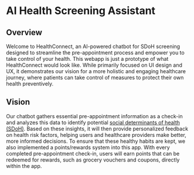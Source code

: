 # AI Health Screening Assistant
## Overview
Welcome to HealthConnect, an AI-powered chatbot for SDoH screening designed to streamline the pre-appointment process and empower you to take control of your health.
This webapp is just a prototype of what HealthConnect would look like. While primarily focused on UI design and UX, it demonstrates our vision for a more holistic and engaging healthcare journey, where patients can take control of measures to protect their own health preventively.

## Vision
Our chatbot gathers essential pre-appointment information as a check-in and analyzes this data to identify potential [social determinants of health (SDoH)](https://www.cdc.gov/about/priorities/why-is-addressing-sdoh-important.html). Based on these insights, it will then provide personalized feedback on health risk factors, helping users and healthcare providers make better, more informed decisions. To ensure that these healthy habits are kept, we also implemented a points/rewards system into this app. With every completed pre-appointment check-in, users will earn points that can be redeemed for rewards, such as grocery vouchers and coupons, directly within the app.

